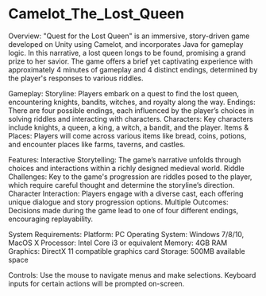 # Camelot_The_Lost_Queen
Overview:
"Quest for the Lost Queen" is an immersive, story-driven game developed on Unity using Camelot, and incorporates Java for gameplay logic. In this narrative, a lost queen longs to be found, promising a grand prize to her savior. The game offers a brief yet captivating experience with approximately 4 minutes of gameplay and 4 distinct endings, determined by the player's responses to various riddles.

Gameplay:
Storyline: Players embark on a quest to find the lost queen, encountering knights, bandits, witches, and royalty along the way.
Endings: There are four possible endings, each influenced by the player’s choices in solving riddles and interacting with characters.
Characters: Key characters include knights, a queen, a king, a witch, a bandit, and the player.
Items & Places: Players will come across various items like bread, coins, potions, and encounter places like farms, taverns, and castles.

Features:
Interactive Storytelling: The game’s narrative unfolds through choices and interactions within a richly designed medieval world.
Riddle Challenges: Key to the game's progression are riddles posed to the player, which require careful thought and determine the storyline’s direction.
Character Interaction: Players engage with a diverse cast, each offering unique dialogue and story progression options.
Multiple Outcomes: Decisions made during the game lead to one of four different endings, encouraging replayability.

System Requirements:
Platform: PC
Operating System: Windows 7/8/10, MacOS X
Processor: Intel Core i3 or equivalent
Memory: 4GB RAM
Graphics: DirectX 11 compatible graphics card
Storage: 500MB available space

Controls:
Use the mouse to navigate menus and make selections.
Keyboard inputs for certain actions will be prompted on-screen.
